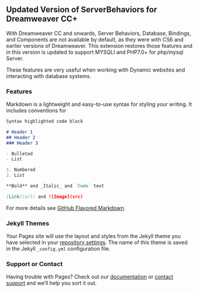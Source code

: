 ## Updated Version of ServerBehaviors for Dreamweaver CC+

With Dreamweaver CC and onwards, Server Behaviors, Database, Bindings, and Components are not available by default, as they were with CS6 and earlier versions of Dreamweaver. This extension restores those features and in this version is updated to support MYSQLI and PHP7.0+ for php/mysql Server.

These features are very useful when working with Dynamic websites and interacting with database systems.

### Features

Markdown is a lightweight and easy-to-use syntax for styling your writing. It includes conventions for

```markdown
Syntax highlighted code block

# Header 1
## Header 2
### Header 3

- Bulleted
- List

1. Numbered
2. List

**Bold** and _Italic_ and `Code` text

[Link](url) and ![Image](src)
```

For more details see [GitHub Flavored Markdown](https://guides.github.com/features/mastering-markdown/).

### Jekyll Themes

Your Pages site will use the layout and styles from the Jekyll theme you have selected in your [repository settings](https://github.com/prova-dw/dw-server-behaviors-extension/settings). The name of this theme is saved in the Jekyll `_config.yml` configuration file.

### Support or Contact

Having trouble with Pages? Check out our [documentation](https://help.github.com/categories/github-pages-basics/) or [contact support](https://github.com/contact) and we’ll help you sort it out.
